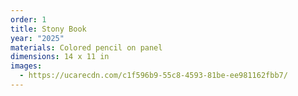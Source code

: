 ```yaml
---
order: 1
title: Stony Book
year: "2025"
materials: Colored pencil on panel
dimensions: 14 x 11 in
images:
  - https://ucarecdn.com/c1f596b9-55c8-4593-81be-ee981162fbb7/
---
```


